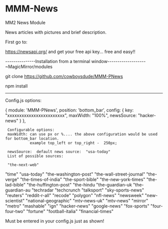 # MMM-News
MM2 News Module

News articles with pictures and brief description.

First go to:

https://newsapi.org/
and get your free api key... free and easy!!

---------------Installation from a terminal window-------------------
~MagicMirror/modules

git clone https://github.com/cowboysdude/MMM-PNews

npm install

---------------------------------------------------------------------

Config.js options:

{
			 module: 'MMM-PNews',
			 position: 'bottom_bar',
	 	  config: {
		  	key: "xxxxxxxxxxxxxxxxxxxxxxxx",
		  	maxWidth: "100%",
		  	newsSource: "hacker-news"
			  }
		 },
     
     Configurable options:
     maxWidth: can use px or %.... the above configuration would be used for bottom_bar location.
               example top_left or top_right -  250px;
               
     newsSource:  default news source:  "usa-today"
     List of possible sources:
     
     "the-next-web"
"time"
"usa-today"
"the-washington-post"
"the-wall-street-journal"
"the-verge"
"the-times-of-india"
"the-sport-bible"
"the-new-york-times"
"the-lad-bible"
"the-huffington-post"
"the-hindu
"the-guardian-uk
"the-guardian-au
"techradar
"techcrunch
"talksport"
"sky-sports-news"
"reuters"
"reddit-r-all"
"recode"
"polygon"
"nfl-news"
"newsweek"
"new-scientist"
"national-geographic"
"mtv-news-uk"
"mtv-news"
"mirror"
"metro"
"mashable"
"ign"
"hacker-news"
"google-news"
"fox-sports"
"four-four-two"
"fortune"
"football-italia"
"financial-times"

Must be entered in your config.js just as shown!


